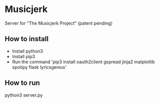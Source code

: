 # Musicjerk

Server for "The Musicjerk Project" (patent pending)

## How to install

* Install python3
* Install pip3
* Run the command 'pip3 install oauth2client gspread jinja2 matplotlib spotipy flask lyricsgenius'

## How to run

python3 server.py
